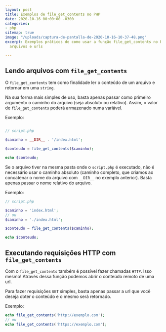 ```yaml
---
layout: post
title: Exemplos de file_get_contents no PHP
date: 2020-10-16 00:00:00 -0300
categories:
- php
sitemap: true
image: "/uploads/captura-de-pantalla-de-2020-10-16-10-37-48.png"
excerpt: Exemplos práticos de como usar a função file_get_contents no PHP para abrir
  arquivos e urls

---
```

## Lendo arquivos com `file_get_contents`

O `file_get_contents` tem como finalidade ler o conteúdo de um arquivo e retornar em uma `string`. 

Na sua forma mais simples de uso, basta apenas passar como primeiro argumento o caminho do arquivo (seja absoluto ou relativo). Assim, o valor de `file_get_contents` poderá armazenado numa variável.

Exemplo:

```php

// script.php

$caminho = __DIR__ . '/index.html';

$conteudo = file_get_contents($caminho);

echo $conteudo;
```

Se o arquivo tiver na mesma pasta onde o `script.php` é executado, não é necessário usar o caminho absoluto (caminho completo, que criamos ao concatenar o nome do arquivo com `__DIR__` no exemplo anterior). Basta apenas passar o nome relativo do arquivo.

Exemplo:

```php
// script.php

$caminho = 'index.html';
// ou 
$caminho = './index.html';

$conteudo = file_get_contents($caminho);

echo $conteudo;
```

## Executando requisições HTTP com `file_get_contents`

Com o `file_get_contents` também é possível fazer chamadas `HTTP`. 
Isso mesmo! Através dessa função podemos abrir o conteúdo remoto de uma url.

Para fazer requisições `GET` simples, basta apenas passar a url que você deseja obter o conteúdo e o mesmo será retornado.

Exemplo:

```php
echo file_get_contents('http://exemplo.com');
// ou 
echo file_get_contents('https://exemplo.com');
```